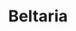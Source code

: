 <!-- <img src="https://cdn.discordapp.com/attachments/1076070369535995984/1104190792291078214/accueilb.png" alt="banner"/> -->

# <p align="center">Beltaria</p>

